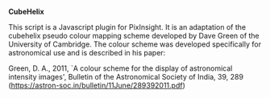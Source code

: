 <b>CubeHelix</b>

This script is a Javascript plugin for PixInsight.  It is an adaptation of the cubehelix pseudo
colour mapping scheme developed by Dave Green of the University of Cambridge.  The colour scheme 
was developed specifically for astronomical use and is described in his paper:

Green, D. A., 2011, `A colour scheme for the display of astronomical intensity images', 
Bulletin of the Astronomical Society of India, 39, 289
(https://astron-soc.in/bulletin/11June/289392011.pdf)
